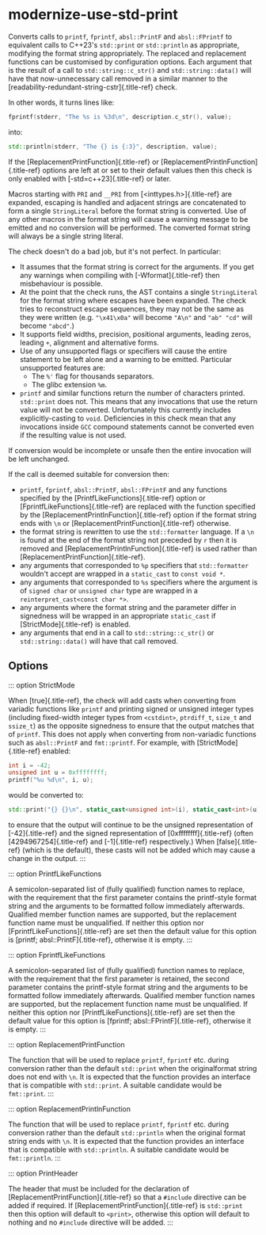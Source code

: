 # modernize-use-std-print

Converts calls to `printf`, `fprintf`, `absl::PrintF` and
`absl::FPrintf` to equivalent calls to C++23\'s `std::print` or
`std::println` as appropriate, modifying the format string
appropriately. The replaced and replacement functions can be customised
by configuration options. Each argument that is the result of a call to
`std::string::c_str()` and `std::string::data()` will have that
now-unnecessary call removed in a similar manner to the
[readability-redundant-string-cstr]{.title-ref} check.

In other words, it turns lines like:

```c++
fprintf(stderr, "The %s is %3d\n", description.c_str(), value);
```

into:

```c++
std::println(stderr, "The {} is {:3}", description, value);
```

If the [ReplacementPrintFunction]{.title-ref} or
[ReplacementPrintlnFunction]{.title-ref} options are left at or set to
their default values then this check is only enabled with
[-std=c++23]{.title-ref} or later.

Macros starting with `PRI` and `__PRI` from [\<inttypes.h\>]{.title-ref}
are expanded, escaping is handled and adjacent strings are concatenated
to form a single `StringLiteral` before the format string is converted.
Use of any other macros in the format string will cause a warning
message to be emitted and no conversion will be performed. The converted
format string will always be a single string literal.

The check doesn\'t do a bad job, but it\'s not perfect. In particular:

- It assumes that the format string is correct for the arguments. If
  you get any warnings when compiling with [-Wformat]{.title-ref} then
  misbehaviour is possible.
- At the point that the check runs, the AST contains a single
  `StringLiteral` for the format string where escapes have been
  expanded. The check tries to reconstruct escape sequences, they may
  not be the same as they were written (e.g. `"\x41\x0a"` will become
  `"A\n"` and `"ab" "cd"` will become `"abcd"`.)
- It supports field widths, precision, positional arguments, leading
  zeros, leading `+`, alignment and alternative forms.
- Use of any unsupported flags or specifiers will cause the entire
  statement to be left alone and a warning to be emitted. Particular
  unsupported features are:
  - The `%'` flag for thousands separators.
  - The glibc extension `%m`.
- `printf` and similar functions return the number of characters
  printed. `std::print` does not. This means that any invocations that
  use the return value will not be converted. Unfortunately this
  currently includes explicitly-casting to `void`. Deficiencies in
  this check mean that any invocations inside `GCC` compound
  statements cannot be converted even if the resulting value is not
  used.

If conversion would be incomplete or unsafe then the entire invocation
will be left unchanged.

If the call is deemed suitable for conversion then:

- `printf`, `fprintf`, `absl::PrintF`, `absl::FPrintF` and any
  functions specified by the [PrintfLikeFunctions]{.title-ref} option
  or [FprintfLikeFunctions]{.title-ref} are replaced with the function
  specified by the [ReplacementPrintlnFunction]{.title-ref} option if
  the format string ends with `\n` or
  [ReplacementPrintFunction]{.title-ref} otherwise.
- the format string is rewritten to use the `std::formatter` language.
  If a `\n` is found at the end of the format string not preceded by
  `r` then it is removed and [ReplacementPrintlnFunction]{.title-ref}
  is used rather than [ReplacementPrintFunction]{.title-ref}.
- any arguments that corresponded to `%p` specifiers that
  `std::formatter` wouldn\'t accept are wrapped in a `static_cast` to
  `const void *`.
- any arguments that corresponded to `%s` specifiers where the
  argument is of `signed char` or `unsigned char` type are wrapped in
  a `reinterpret_cast<const char *>`.
- any arguments where the format string and the parameter differ in
  signedness will be wrapped in an appropriate `static_cast` if
  [StrictMode]{.title-ref} is enabled.
- any arguments that end in a call to `std::string::c_str()` or
  `std::string::data()` will have that call removed.

## Options

::: option
StrictMode

When [true]{.title-ref}, the check will add casts when converting from
variadic functions like `printf` and printing signed or unsigned integer
types (including fixed-width integer types from `<cstdint>`,
`ptrdiff_t`, `size_t` and `ssize_t`) as the opposite signedness to
ensure that the output matches that of `printf`. This does not apply
when converting from non-variadic functions such as `absl::PrintF` and
`fmt::printf`. For example, with [StrictMode]{.title-ref} enabled:

```c++
int i = -42;
unsigned int u = 0xffffffff;
printf("%u %d\n", i, u);
```

would be converted to:

```c++
std::print("{} {}\n", static_cast<unsigned int>(i), static_cast<int>(u));
```

to ensure that the output will continue to be the unsigned
representation of [-42]{.title-ref} and the signed representation of
[0xffffffff]{.title-ref} (often [4294967254]{.title-ref} and
[-1]{.title-ref} respectively.) When [false]{.title-ref} (which is the
default), these casts will not be added which may cause a change in the
output.
:::

::: option
PrintfLikeFunctions

A semicolon-separated list of (fully qualified) function names to
replace, with the requirement that the first parameter contains the
printf-style format string and the arguments to be formatted follow
immediately afterwards. Qualified member function names are supported,
but the replacement function name must be unqualified. If neither this
option nor [FprintfLikeFunctions]{.title-ref} are set then the default
value for this option is [printf; absl::PrintF]{.title-ref}, otherwise
it is empty.
:::

::: option
FprintfLikeFunctions

A semicolon-separated list of (fully qualified) function names to
replace, with the requirement that the first parameter is retained, the
second parameter contains the printf-style format string and the
arguments to be formatted follow immediately afterwards. Qualified
member function names are supported, but the replacement function name
must be unqualified. If neither this option nor
[PrintfLikeFunctions]{.title-ref} are set then the default value for
this option is [fprintf; absl::FPrintF]{.title-ref}, otherwise it is
empty.
:::

::: option
ReplacementPrintFunction

The function that will be used to replace `printf`, `fprintf` etc.
during conversion rather than the default `std::print` when the
originalformat string does not end with `\n`. It is expected that the
function provides an interface that is compatible with `std::print`. A
suitable candidate would be `fmt::print`.
:::

::: option
ReplacementPrintlnFunction

The function that will be used to replace `printf`, `fprintf` etc.
during conversion rather than the default `std::println` when the
original format string ends with `\n`. It is expected that the function
provides an interface that is compatible with `std::println`. A suitable
candidate would be `fmt::println`.
:::

::: option
PrintHeader

The header that must be included for the declaration of
[ReplacementPrintFunction]{.title-ref} so that a `#include` directive
can be added if required. If [ReplacementPrintFunction]{.title-ref} is
`std::print` then this option will default to `<print>`, otherwise this
option will default to nothing and no `#include` directive will be
added.
:::
